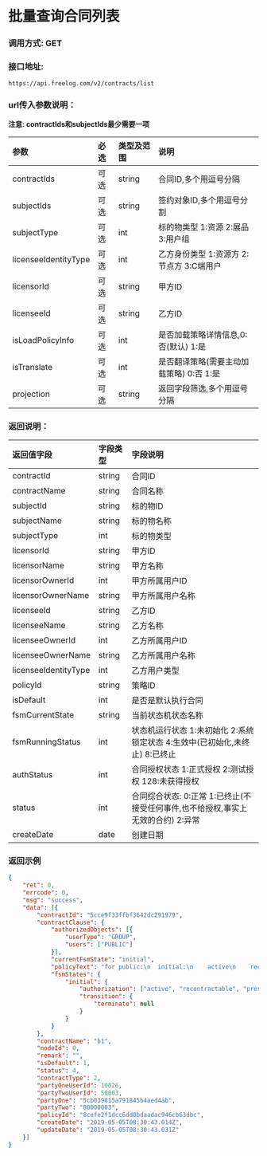 # 批量查询合同列表

### 调用方式: GET

### 接口地址:

```
https://api.freelog.com/v2/contracts/list
```

### url传入参数说明：

**注意: contractIds和subjectIds最少需要一项**

| 参数 | 必选 | 类型及范围 | 说明 |
| :--- | :--- | :--- | :--- |
| contractIds | 可选 | string | 合同ID,多个用逗号分隔 |
| subjectIds | 可选 | string | 签约对象ID,多个用逗号分割 |
| subjectType | 可选 | int | 标的物类型 1:资源 2:展品 3:用户组 |
| licenseeIdentityType | 可选 | int | 乙方身份类型 1:资源方 2:节点方 3:C端用户 |
| licensorId | 可选 | string | 甲方ID |
| licenseeId | 可选 | string | 乙方ID |
| isLoadPolicyInfo | 可选 | int | 是否加载策略详情信息,0:否(默认) 1:是 |
| isTranslate | 可选 | int | 是否翻译策略(需要主动加载策略) 0:否 1:是 |
| projection | 可选 | string | 返回字段筛选,多个用逗号分隔 |


### 返回说明：

| 返回值字段 | 字段类型 | 字段说明 |
| :--- | :--- | :--- |
| contractId | string | 合同ID |
| contractName | string | 合同名称 |
| subjectId | string | 标的物ID |
| subjectName | string | 标的物名称 |
| subjectType | int | 标的物类型 |
| licensorId | string | 甲方ID |
| licensorName | string | 甲方名称 |
| licensorOwnerId | int | 甲方所属用户ID |
| licensorOwnerName | string | 甲方所属用户名称 |
| licenseeId | string | 乙方ID |
| licenseeName | string | 乙方名称 |
| licenseeOwnerId | int | 乙方所属用户ID |
| licenseeOwnerName | string | 乙方所属用户名称 |
| licenseeIdentityType | int | 乙方用户类型 |
| policyId | string | 策略ID |
| isDefault | int | 是否是默认执行合同 |
| fsmCurrentState | string| 当前状态机状态名称 |
| fsmRunningStatus | int | 状态机运行状态 1:未初始化 2:系统锁定状态 4:生效中(已初始化,未终止) 8:已终止 |
| authStatus | int | 合同授权状态 1:正式授权 2:测试授权 128:未获得授权 |
| status | int | 合同综合状态: 0:正常 1:已终止(不接受任何事件,也不给授权,事实上无效的合约) 2:异常 |
| createDate | date | 创建日期 |

### 返回示例

```json
{
	"ret": 0,
	"errcode": 0,
	"msg": "success",
	"data": [{
		"contractId": "5cce9f33ffbf3642dc291979",
		"contractClause": {
			"authorizedObjects": [{
				"userType": "GROUP",
				"users": ["PUBLIC"]
			}],
			"currentFsmState": "initial",
			"policyText": "for public:\n  initial:\n    active\n    recontractable\n    presentable\n    terminate",
			"fsmStates": {
				"initial": {
					"authorization": ["active", "recontractable", "presentable"],
					"transition": {
						"terminate": null
					}
				}
			}
		},
		"contractName": "b1",
		"nodeId": 0,
		"remark": "",
		"isDefault": 1,
		"status": 4,
		"contractType": 2,
		"partyOneUserId": 10026,
		"partyTwoUserId": 50003,
		"partyOne": "5cb039815a791845b4aed4ab",
		"partyTwo": "80000003",
		"policyId": "8cefe2f1dcc6dd0bdaadac946cb63dbc",
		"createDate": "2019-05-05T08:30:43.014Z",
		"updateDate": "2019-05-05T08:30:43.031Z"
	}]
}
```

